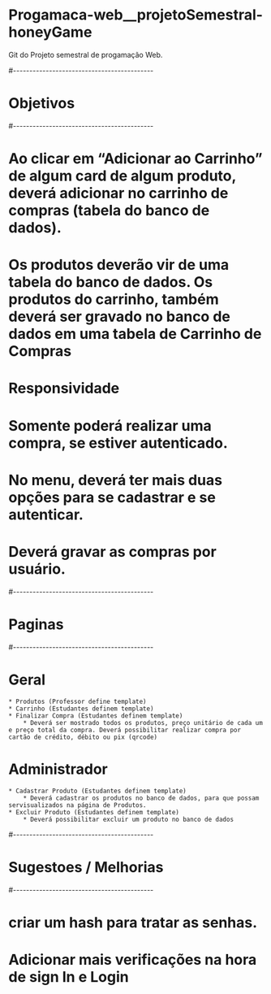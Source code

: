 # Progamaca-web__projetoSemestral-honeyGame
Git do Projeto semestral de progamação Web. 


#-------------------------------------------
# Objetivos
#-------------------------------------------

# Ao clicar em “Adicionar ao Carrinho” de algum card de algum produto, deverá adicionar no carrinho de compras (tabela do banco de dados).

# Os produtos deverão vir de uma tabela do banco de  dados. Os produtos do carrinho, também deverá ser gravado no banco de dados em uma tabela de Carrinho de Compras

# Responsividade

# Somente poderá realizar uma compra, se estiver autenticado.

# No menu, deverá ter mais duas opções para se cadastrar e se autenticar.

# Deverá gravar as compras por usuário.

#-------------------------------------------
# Paginas
#-------------------------------------------
# Geral
    * Produtos (Professor define template)
    * Carrinho (Estudantes definem template)
    * Finalizar Compra (Estudantes definem template)
        * Deverá ser mostrado todos os produtos, preço unitário de cada um e preço total da compra. Deverá possibilitar realizar compra por cartão de crédito, débito ou pix (qrcode)

# Administrador 
    * Cadastrar Produto (Estudantes definem template)
        * Deverá cadastrar os produtos no banco de dados, para que possam servisualizados na página de Produtos.
    * Excluir Produto (Estudantes definem template)
        * Deverá possibilitar excluir um produto no banco de dados


#-------------------------------------------
# Sugestoes / Melhorias
#-------------------------------------------

# criar um hash para tratar as senhas.
# Adicionar mais verificações na hora de sign In e Login
#